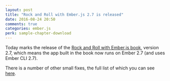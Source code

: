 ```yaml
---
layout: post
title: "Rock and Roll with Ember.js 2.7 is released"
date: 2016-08-24 20:50
comments: true
categories: ember.js
perk: sample-chapter-download
---
```


Today marks the release of the [Rock and Roll with Ember.js book](http://rockandrollwithemberjs.com),
version 2.7, which means the app built in the book now runs on Ember 2.7 (and uses Ember CLI 2.7).

There is a number of other small fixes, the full list of which you can see
[here](https://github.com/balinterdi/rarwe-issues/milestone/15?closed=1).
